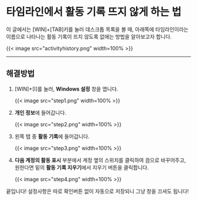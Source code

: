 # 타임라인에서 활동 기록 뜨지 않게 하는 법


이 글에서는 [WIN]+[TAB]키를 눌러 데스크톱 목록을 볼 때, 아래쪽에 타임라인이라는 이름으로 나타나는 활동 기록이 뜨지 않도록 없애는 방법을 알아보고자 합니다.

<!--more-->

{{< image src="activityhistory.png" width=100% >}}


---

## 해결방법

1. [WIN]+[I]를 눌러, **Windows 설정** 창을 엽니다.

   {{< image src="step1.png" width=100% >}}

2. **개인 정보**에 들어갑니다.

   {{< image src="step2.png" width=100% >}}

3. 왼쪽 탭 중 **활동 기록**에 들어갑니다.

   {{< image src="step3.png" width=100% >}}

4. **다음 계정의 활동 표시** 부분에서 계정 옆의 스위치를 클릭하여 끔으로 바꾸어주고, 원한다면 밑의 **활동 기록 지우기**에서 지우기 버튼을 클릭합니다.

   {{< image src="step4.png" width=100% >}}

끝입니다! 설정사항은 따로 확인버튼 없이 자동으로 저장되니 그냥 창을 끄셔도 됩니다!
